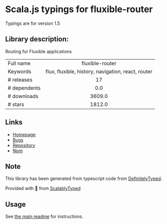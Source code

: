
# Scala.js typings for fluxible-router

Typings are for version 1.5

## Library description:
Routing for Fluxible applications

|                    |                 |
| ------------------ | :-------------: |
| Full name          | fluxible-router |
| Keywords           | flux, fluxible, history, navigation, react, router |
| # releases         | 17 |
| # dependents       | 0.0 |
| # downloads        | 3609.0 |
| # stars            | 1812.0 |

## Links
- [Homepage](https://github.com/yahoo/fluxible#readme)
- [Bugs](https://github.com/yahoo/fluxible/issues)
- [Repository](https://github.com/yahoo/fluxible)
- [Npm](https://www.npmjs.com/package/fluxible-router)
    


## Note
This library has been generated from typescript code from [DefinitelyTyped](https://definitelytyped.org).

Provided with :purple_heart: from [ScalablyTyped](https://github.com/oyvindberg/ScalablyTyped)

## Usage
See [the main readme](../../readme.md) for instructions.


